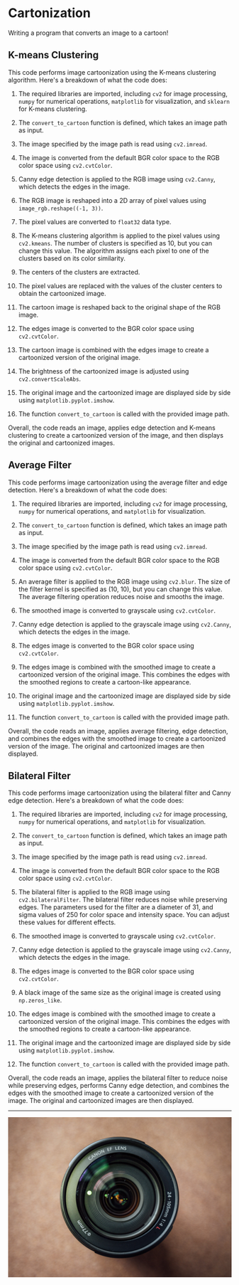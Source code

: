 # Cartonization

Writing a program that converts an image to a cartoon!

## K-means Clustering
This code performs image cartoonization using the K-means clustering algorithm. Here's a breakdown of what the code does:

1. The required libraries are imported, including `cv2` for image processing, `numpy` for numerical operations, `matplotlib` for visualization, and `sklearn` for K-means clustering.

2. The `convert_to_cartoon` function is defined, which takes an image path as input.

3. The image specified by the image path is read using `cv2.imread`.

4. The image is converted from the default BGR color space to the RGB color space using `cv2.cvtColor`.

5. Canny edge detection is applied to the RGB image using `cv2.Canny`, which detects the edges in the image.

6. The RGB image is reshaped into a 2D array of pixel values using `image_rgb.reshape((-1, 3))`.

7. The pixel values are converted to `float32` data type.

8. The K-means clustering algorithm is applied to the pixel values using `cv2.kmeans`. The number of clusters is specified as 10, but you can change this value. The algorithm assigns each pixel to one of the clusters based on its color similarity.

9. The centers of the clusters are extracted.

10. The pixel values are replaced with the values of the cluster centers to obtain the cartoonized image.

11. The cartoon image is reshaped back to the original shape of the RGB image.

12. The edges image is converted to the BGR color space using `cv2.cvtColor`.

13. The cartoon image is combined with the edges image to create a cartoonized version of the original image.

14. The brightness of the cartoonized image is adjusted using `cv2.convertScaleAbs`.

15. The original image and the cartoonized image are displayed side by side using `matplotlib.pyplot.imshow`.

16. The function `convert_to_cartoon` is called with the provided image path.

Overall, the code reads an image, applies edge detection and K-means clustering to create a cartoonized version of the image, and then displays the original and cartoonized images.

## Average Filter
This code performs image cartoonization using the average filter and edge detection. Here's a breakdown of what the code does:

1. The required libraries are imported, including `cv2` for image processing, `numpy` for numerical operations, and `matplotlib` for visualization.

2. The `convert_to_cartoon` function is defined, which takes an image path as input.

3. The image specified by the image path is read using `cv2.imread`.

4. The image is converted from the default BGR color space to the RGB color space using `cv2.cvtColor`.

5. An average filter is applied to the RGB image using `cv2.blur`. The size of the filter kernel is specified as (10, 10), but you can change this value. The average filtering operation reduces noise and smooths the image.

6. The smoothed image is converted to grayscale using `cv2.cvtColor`.

7. Canny edge detection is applied to the grayscale image using `cv2.Canny`, which detects the edges in the image.

8. The edges image is converted to the BGR color space using `cv2.cvtColor`.

9. The edges image is combined with the smoothed image to create a cartoonized version of the original image. This combines the edges with the smoothed regions to create a cartoon-like appearance.

10. The original image and the cartoonized image are displayed side by side using `matplotlib.pyplot.imshow`.

11. The function `convert_to_cartoon` is called with the provided image path.

Overall, the code reads an image, applies average filtering, edge detection, and combines the edges with the smoothed image to create a cartoonized version of the image. The original and cartoonized images are then displayed.
## Bilateral Filter
This code performs image cartoonization using the bilateral filter and Canny edge detection. Here's a breakdown of what the code does:

1. The required libraries are imported, including `cv2` for image processing, `numpy` for numerical operations, and `matplotlib` for visualization.

2. The `convert_to_cartoon` function is defined, which takes an image path as input.

3. The image specified by the image path is read using `cv2.imread`.

4. The image is converted from the default BGR color space to the RGB color space using `cv2.cvtColor`.

5. The bilateral filter is applied to the RGB image using `cv2.bilateralFilter`. The bilateral filter reduces noise while preserving edges. The parameters used for the filter are a diameter of 31, and sigma values of 250 for color space and intensity space. You can adjust these values for different effects.

6. The smoothed image is converted to grayscale using `cv2.cvtColor`.

7. Canny edge detection is applied to the grayscale image using `cv2.Canny`, which detects the edges in the image.

8. The edges image is converted to the BGR color space using `cv2.cvtColor`.

9. A black image of the same size as the original image is created using `np.zeros_like`.

10. The edges image is combined with the smoothed image to create a cartoonized version of the original image. This combines the edges with the smoothed regions to create a cartoon-like appearance.

11. The original image and the cartoonized image are displayed side by side using `matplotlib.pyplot.imshow`.

12. The function `convert_to_cartoon` is called with the provided image path.

Overall, the code reads an image, applies the bilateral filter to reduce noise while preserving edges, performs Canny edge detection, and combines the edges with the smoothed image to create a cartoonized version of the image. The original and cartoonized images are then displayed.

-------------------

<p align="center">
  <img src="image3.jpg" alt="Alt Text">
</p>
